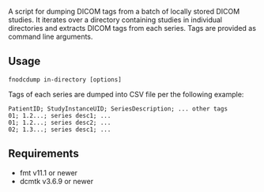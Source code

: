 A script for dumping DICOM tags from a batch of locally stored DICOM studies. It iterates over a directory containing studies in individual directories and extracts DICOM tags from each series. Tags are provided as command line arguments.

## Usage
```
fnodcdump in-directory [options]
```
Tags of each series are dumped into CSV file per the following example:
```
PatientID; StudyInstanceUID; SeriesDescription; ... other tags
01; 1.2...; series desc1; ...
01; 1.2...; series desc2; ...
02; 1.3...; series desc1; ...
```

## Requirements
* fmt v11.1 or newer
* dcmtk v3.6.9 or newer
